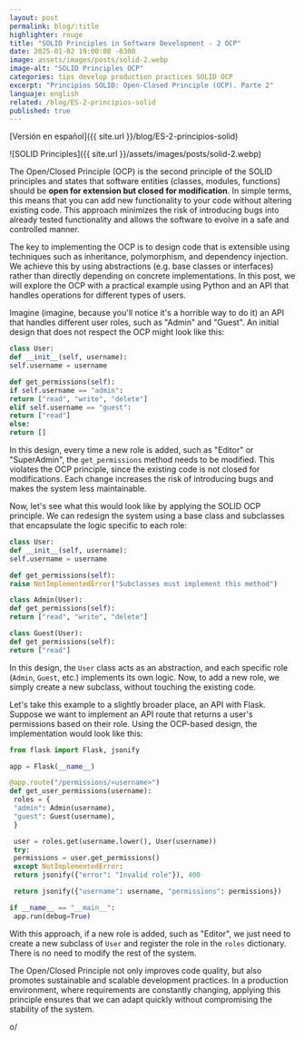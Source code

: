 ```yaml
---
layout: post
permalink: blog/:title
highlighter: rouge
title: "SOLID Principles in Software Development - 2 OCP"
date: 2025-01-02 19:00:00 -0300
image: assets/images/posts/solid-2.webp
image-alt: "SOLID Principles OCP"
categories: tips develop production practices SOLID OCP
excerpt: "Principios SOLID: Open-Closed Principle (OCP). Parte 2"
languaje: english
related: /blog/ES-2-principios-solid
published: true
---
```


[Versión en español]({{ site.url }}/blog/ES-2-principios-solid)

![SOLID Principles]({{ site.url }}/assets/images/posts/solid-2.webp)

The Open/Closed Principle (OCP) is the second principle of the SOLID principles and states that software entities (classes, modules, functions) should be **open for extension but closed for modification**. In simple terms, this means that you can add new functionality to your code without altering existing code. This approach minimizes the risk of introducing bugs into already tested functionality and allows the software to evolve in a safe and controlled manner.

The key to implementing the OCP is to design code that is extensible using techniques such as inheritance, polymorphism, and dependency injection. We achieve this by using abstractions (e.g. base classes or interfaces) rather than directly depending on concrete implementations. In this post, we will explore the OCP with a practical example using Python and an API that handles operations for different types of users.

Imagine (imagine, because you'll notice it's a horrible way to do it) an API that handles different user roles, such as "Admin" and "Guest". An initial design that does not respect the OCP might look like this:

```python
class User:
def __init__(self, username):
self.username = username

def get_permissions(self):
if self.username == "admin":
return ["read", "write", "delete"]
elif self.username == "guest":
return ["read"]
else:
return []
```

In this design, every time a new role is added, such as "Editor" or "SuperAdmin", the `get_permissions` method needs to be modified. This violates the OCP principle, since the existing code is not closed for modifications. Each change increases the risk of introducing bugs and makes the system less maintainable.

Now, let's see what this would look like by applying the SOLID OCP principle. We can redesign the system using a base class and subclasses that encapsulate the logic specific to each role:

```python
class User:
def __init__(self, username):
self.username = username

def get_permissions(self):
raise NotImplementedError("Subclasses must implement this method")

class Admin(User):
def get_permissions(self):
return ["read", "write", "delete"]

class Guest(User):
def get_permissions(self):
return ["read"]
```
In this design, the `User` class acts as an abstraction, and each specific role (`Admin`, `Guest`, etc.) implements its own logic. Now, to add a new role, we simply create a new subclass, without touching the existing code.

Let's take this example to a slightly broader place, an API with Flask. Suppose we want to implement an API route that returns a user's permissions based on their role. Using the OCP-based design, the implementation would look like this:

```python
from flask import Flask, jsonify

app = Flask(__name__)

@app.route("/permissions/<username>")
def get_user_permissions(username):
 roles = {
 "admin": Admin(username),
 "guest": Guest(username),
 }

 user = roles.get(username.lower(), User(username))
 try:
 permissions = user.get_permissions()
 except NotImplementedError:
 return jsonify({"error": "Invalid role"}), 400

 return jsonify({"username": username, "permissions": permissions})

if __name__ == "__main__":
 app.run(debug=True)
```
With this approach, if a new role is added, such as "Editor", we just need to create a new subclass of `User` and register the role in the `roles` dictionary. There is no need to modify the rest of the system.

The Open/Closed Principle not only improves code quality, but also promotes sustainable and scalable development practices. In a production environment, where requirements are constantly changing, applying this principle ensures that we can adapt quickly without compromising the stability of the system.

o/